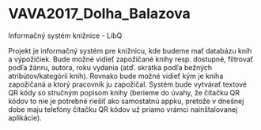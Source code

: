 # VAVA2017_Dolha_Balazova
Informačný systém knižnice - LibQ

Projekt je informačný systém pre knižnicu, kde budeme mať databázu kníh a výpožičiek. Bude možné vidieť zapožičané knihy resp. dostupné, filtrovať podľa žánru, autora, roku vydania (atď. skrátka podľa bežných atribútov/kategórií kníh). Rovnako bude možné vidieť kým je kniha zapožičaná a ktorý pracovník ju zapožičal. Systém bude vytvárať textové QR kódy so stručným popisom knihy (berieme do úvahy, že čítačku QR kódov to nie je potrebné riešiť ako samostatnú appku, pretože v dnešnej dobe maju telefóny čítačku QR kódov už priamo vrámci nainštalovanej aplikácie).
